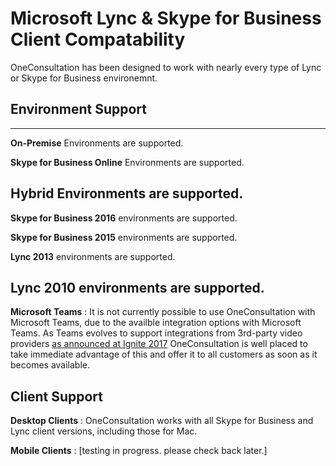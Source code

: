 # Microsoft Lync & Skype for Business Client Compatability

OneConsultation has been designed to work with nearly every type of Lync or Skype for Business environemnt.

## Environment Support
---
**On-Premise** Environments are supported.

**Skype for Business Online** Environments are supported.

**Hybrid** Environments are supported.
---
**Skype for Business 2016** environments are supported.

**Skype for Business 2015** environments are supported.

**Lync 2013** environments are supported.

**Lync 2010** environments are supported.
---
**Microsoft Teams** : It is not currently possible to use OneConsultation with Microsoft Teams, due to the availble integration options with Microsoft Teams. As Teams evolves to support integrations from 3rd-party video providers [as announced at Ignite 2017](https://www.microsoft.com/en-us/microsoft-365/blog/2017/09/25/a-new-vision-for-intelligent-communications-in-office-365/) OneConsultation is well placed to take immediate advantage of this and offer it to all customers as soon as it becomes available.

## Client Support

**Desktop Clients** : OneConsultation works with all Skype for Business and Lync client versions, including those for Mac.

**Mobile Clients** : [testing in progress. please check back later.] 